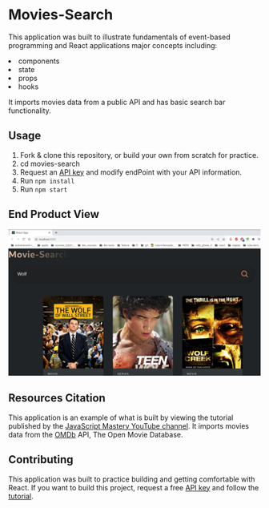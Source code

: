 # Movies-Search

This application was built to illustrate fundamentals of event-based programming and React applications major concepts including:

<li>components</li>
<li>state</li>
<li>props</li>
<li>hooks</li>

It imports movies data from a public API and has basic search bar functionality.

## Usage

1. Fork & clone this repository, or build your own from scratch for practice.
2. cd movies-search
3. Request an <a href="http://www.omdbapi.com/apikey.aspx">API key</a> and modify endPoint with your API information.
4. Run `npm install`
5. Run `npm start`

## End Product View

![Screenshot of the app](public/readme/example.png)

## Resources Citation

This application is an example of what is built by viewing the tutorial published by the <a href="https://www.youtube.com/c/JavaScriptMastery">JavaScript Mastery YouTube channel</a>. It imports movies data from the <a href="http://www.omdbapi.com/">OMDb</a> API, The Open Movie Database.

## Contributing

This application was built to practice building and getting comfortable with React. If you want to build this project, request a free <a href="http://www.omdbapi.com/apikey.aspx">API key</a> and follow the <a href="https://www.youtube.com/watch?v=b9eMGE7QtTk">tutorial</a>.
